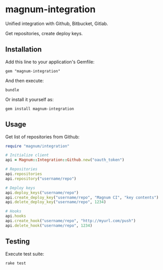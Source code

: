 # magnum-integration

Unified integration with Github, Bitbucket, Gitlab. 

Get repositories, create deploy keys.

## Installation

Add this line to your application's Gemfile:

```
gem "magnum-integration"
```

And then execute:

```
bundle
````

Or install it yourself as:

```
gem install magnum-integration
```

## Usage

Get list of repositories from Github:

```ruby
require "magnum/integration"

# Initialize client
api = Magnum::Integration::Github.new("oauth_token")

# Repositories
api.repositories
api.repository("username/repo")

# Deploy keys
api.deploy_keys("username/repo")
api.create_deploy_key("username/repo", "Magnum CI", "key contents")
api.delete_deploy_key("username/repo", 1234)

# Hooks
api.hooks
api.create_hook("username/repo", "http://myurl.com/push")
api.delete_hook("username/repo", 1234)
```

## Testing

Execute test suite:

```
rake test
```